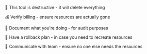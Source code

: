 🚨 This tool is destructive - it will delete everything 

💰 Verify billing - ensure resources are actually gone 

📝 Document what you're doing - for audit purposes 

🔄 Have a rollback plan - in case you need to recreate resources 

👥 Communicate with team - ensure no one else needs the resources

